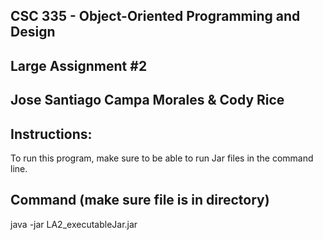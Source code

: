 ## CSC 335 - Object-Oriented Programming and Design
## Large Assignment #2
## Jose Santiago Campa Morales & Cody Rice

## Instructions:
To run this program, make sure to be able to run
Jar files in the command line.

## Command (make sure file is in directory)
java -jar LA2_executableJar.jar
